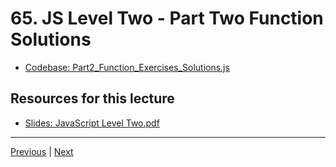 # 65. JS Level Two - Part Two Function Solutions

-   [Codebase: Part2_Function_Exercises_Solutions.js](../../codebase/python-django/Javascript_Level_Two/Part2_Function_Exercises_Solutions.js)


##  Resources for this lecture


-   [Slides: JavaScript Level Two.pdf](https://python-ds.s3.us-west-1.amazonaws.com/Python-and-Django-Full-Stack-Web-Developer-Bootcamp/Resources/JavaScript+Level+Two.pdf)


---

[Previous](./64_JS-Level-Two-Part-Two-Function-Exercises.md) | [Next](./66_JS-Level-Two-Part-Three-Arrays.md)